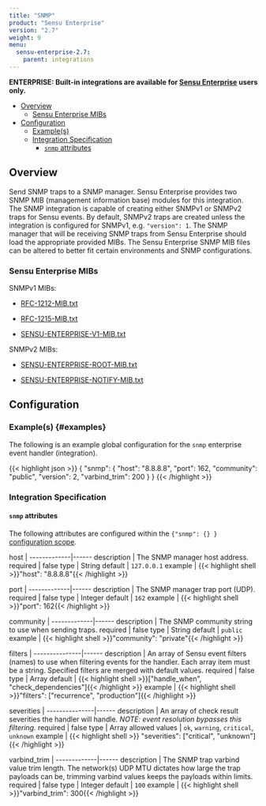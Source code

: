 ```yaml
---
title: "SNMP"
product: "Sensu Enterprise"
version: "2.7"
weight: 9
menu:
  sensu-enterprise-2.7:
    parent: integrations
---
```

**ENTERPRISE: Built-in integrations are available for [Sensu Enterprise][1]
users only.**

- [Overview](#overview)
  - [Sensu Enterprise MIBs](#sensu-enterprise-mibs)
- [Configuration](#configuration)
  - [Example(s)](#examples)
  - [Integration Specification](#integration-specification)
    - [`snmp` attributes](#snmp-attributes)

## Overview

Send SNMP traps to a SNMP manager. Sensu Enterprise provides two SNMP MIB
(management information base) modules for this integration. The SNMP integration
is capable of creating either SNMPv1 or SNMPv2 traps for Sensu events. By
default, SNMPv2 traps are created unless the integration is configured for
SNMPv1, e.g. `"version": 1`.  The SNMP manager that will be receiving SNMP traps
from Sensu Enterprise should load the appropriate provided MIBs. The Sensu
Enterprise SNMP MIB files can be altered to better fit certain environments and
SNMP configurations.

### Sensu Enterprise MIBs

SNMPv1 MIBs:

- [RFC-1212-MIB.txt](/files/RFC-1212-MIB.txt)

- [RFC-1215-MIB.txt](/files/RFC-1215-MIB.txt)

- [SENSU-ENTERPRISE-V1-MIB.txt](/files/SENSU-ENTERPRISE-V1-MIB.txt)

SNMPv2 MIBs:

- [SENSU-ENTERPRISE-ROOT-MIB.txt](/files/SENSU-ENTERPRISE-ROOT-MIB.txt)

- [SENSU-ENTERPRISE-NOTIFY-MIB.txt](/files/SENSU-ENTERPRISE-NOTIFY-MIB.txt)

## Configuration

### Example(s) {#examples}

The following is an example global configuration for the `snmp` enterprise event
handler (integration).

{{< highlight json >}}
{
  "snmp": {
    "host": "8.8.8.8",
    "port": 162,
    "community": "public",
    "version": 2,
    "varbind_trim": 200
  }
}
{{< /highlight >}}

### Integration Specification

#### `snmp` attributes

The following attributes are configured within the `{"snmp": {} }`
[configuration scope][2].

host         | 
-------------|------
description  | The SNMP manager host address.
required     | false
type         | String
default      | `127.0.0.1`
example      | {{< highlight shell >}}"host": "8.8.8.8"{{< /highlight >}}

port         | 
-------------|------
description  | The SNMP manager trap port (UDP).
required     | false
type         | Integer
default      | `162`
example      | {{< highlight shell >}}"port": 162{{< /highlight >}}

community    | 
-------------|------
description  | The SNMP community string to use when sending traps.
required     | false
type         | String
default      | `public`
example      | {{< highlight shell >}}"community": "private"{{< /highlight >}}

filters        | 
---------------|------
description    | An array of Sensu event filters (names) to use when filtering events for the handler. Each array item must be a string. Specified filters are merged with default values.
required       | false
type           | Array
default        | {{< highlight shell >}}["handle_when", "check_dependencies"]{{< /highlight >}}
example        | {{< highlight shell >}}"filters": ["recurrence", "production"]{{< /highlight >}}

severities     | 
---------------|------
description    | An array of check result severities the handler will handle. _NOTE: event resolution bypasses this filtering._
required       | false
type           | Array
allowed values | `ok`, `warning`, `critical`, `unknown`
example        | {{< highlight shell >}} "severities": ["critical", "unknown"]{{< /highlight >}}

varbind_trim | 
-------------|------
description  | The SNMP trap varbind value trim length. The network(s) UDP MTU dictates how large the trap payloads can be, trimming varbind values keeps the payloads within limits.
required     | false
type         | Integer
default      | `100`
example      | {{< highlight shell >}}"varbind_trim": 300{{< /highlight >}}

[?]:  #
[1]:  /sensu-enterprise
[2]:  /sensu-core/1.0/reference/configuration#configuration-scopes
